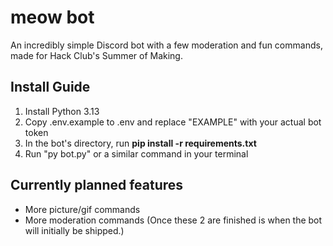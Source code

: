 # meow bot

An incredibly simple Discord bot with a few moderation and fun commands, made for Hack Club's Summer of Making.

## Install Guide
1. Install Python 3.13
2. Copy .env.example to .env and replace "EXAMPLE" with your actual bot token
3. In the bot's directory, run **pip install -r requirements.txt**
4. Run "py bot.py" or a similar command in your terminal

## Currently planned features

* More picture/gif commands
* More moderation commands
(Once these 2 are finished is when the bot will initially be shipped.)
